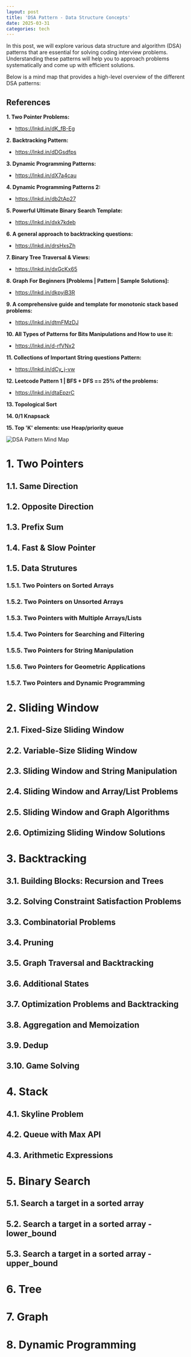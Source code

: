 ```yaml
---
layout: post
title: 'DSA Pattern - Data Structure Concepts'
date: 2025-03-31
categories: tech
---
```


In this post, we will explore various data structure and algorithm (DSA) patterns that are essential for solving coding interview problems. Understanding these patterns will help you to approach problems systematically and come up with efficient solutions.

Below is a mind map that provides a high-level overview of the different DSA patterns:

## References

**1. Two Pointer Problems:**

- https://lnkd.in/dK_fB-Eg

**2. Backtracking Pattern:**

- https://lnkd.in/dDGsdfps

**3. Dynamic Programming Patterns:**

- https://lnkd.in/dX7a4cau

**4. Dynamic Programming Patterns 2:**

- https://lnkd.in/db2tAp27

**5. Powerful Ultimate Binary Search Template:**

- https://lnkd.in/dxk7kdeb

**6. A general approach to backtracking questions:**

- https://lnkd.in/drsHxsZh

**7. Binary Tree Traversal & Views:**

- https://lnkd.in/dxGcKx65

**8. Graph For Beginners [Problems | Pattern | Sample Solutions]:**

- https://lnkd.in/dkpyiB3R

**9. A comprehensive guide and template for monotonic stack based problems:**

- https://lnkd.in/dtmFMzDJ

**10. All Types of Patterns for Bits Manipulations and How to use it:**

- https://lnkd.in/d-rfVNx2

**11. Collections of Important String questions Pattern:**

- https://lnkd.in/dCy_j-vw

**12. Leetcode Pattern 1 | BFS + DFS == 25% of the problems:**

- https://lnkd.in/dtaEpzrC

**13. Topological Sort**

**14. 0/1 Knapsack**

**15. Top 'K' elements: use Heap/priority queue**

![DSA Pattern Mind Map](/images/dsa-patterns.png)

# 1. Two Pointers

## 1.1. Same Direction

## 1.2. Opposite Direction

## 1.3. Prefix Sum

## 1.4. Fast & Slow Pointer

## 1.5. Data Strutures

### 1.5.1. Two Pointers on Sorted Arrays

### 1.5.2. Two Pointers on Unsorted Arrays

### 1.5.3. Two Pointers with Multiple Arrays/Lists

### 1.5.4. Two Pointers for Searching and Filtering

### 1.5.5. Two Pointers for String Manipulation

### 1.5.6. Two Pointers for Geometric Applications

### 1.5.7. Two Pointers and Dynamic Programming

# 2. Sliding Window

## 2.1. Fixed-Size Sliding Window

## 2.2. Variable-Size Sliding Window

## 2.3. Sliding Window and String Manipulation

## 2.4. Sliding Window and Array/List Problems

## 2.5. Sliding Window and Graph Algorithms

## 2.6. Optimizing Sliding Window Solutions

# 3. Backtracking

## 3.1. Building Blocks: Recursion and Trees

## 3.2. Solving Constraint Satisfaction Problems

## 3.3. Combinatorial Problems

## 3.4. Pruning

## 3.5. Graph Traversal and Backtracking

## 3.6. Additional States

## 3.7. Optimization Problems and Backtracking

## 3.8. Aggregation and Memoization

## 3.9. Dedup

## 3.10. Game Solving

# 4. Stack

## 4.1. Skyline Problem

## 4.2. Queue with Max API

## 4.3. Arithmetic Expressions

# 5. Binary Search

## 5.1. Search a target in a sorted array

## 5.2. Search a target in a sorted array - lower_bound

## 5.3. Search a target in a sorted array - upper_bound

# 6. Tree

# 7. Graph

# 8. Dynamic Programming
